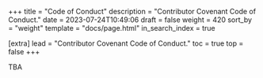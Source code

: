 +++
title = "Code of Conduct"
description = "Contributor Covenant Code of Conduct."
date = 2023-07-24T10:49:06
draft = false
weight = 420
sort_by = "weight"
template = "docs/page.html"
in_search_index = true

[extra]
lead = "Contributor Covenant Code of Conduct."
toc = true
top = false
+++

TBA